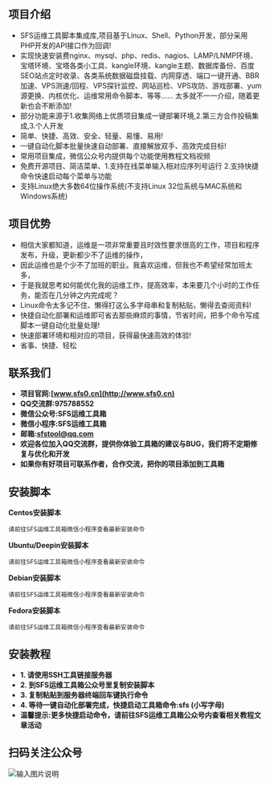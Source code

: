 ## **项目介绍**<br/>
- SFS运维工具脚本集成库,项目基于Linux、Shell、Python开发，部分采用PHP开发的API接口作为回调!
- 实现快速安装费nginx、mysql、php、redis、nagios、LAMP/LNMP环境、宝塔环境、宝塔各类小工具、kangle环境、kangle主题、数据库备份、百度SEO站点定时收录、各类系统数据磁盘挂载、内网穿透、端口一键开通、BBR加速、VPS测速/回程、VPS探针监控、网站巡检、VPS攻防、游戏部署、yum源更换、内核优化、运维常用命令脚本、等等…… 太多就不一一介绍，随着更新也会不断添加!
- 部分功能来源于1.收集网络上优质项目集成一键部署环境,2.第三方合作投稿集成,3.个人开发
- 简单、快捷、高效、安全、轻量、易懂、易用!
- 一键自动化脚本批量快速自动部署、直接解放双手、高效完成目标!
- 常用项目集成，微信公众号内提供每个功能使用教程文档视频
- 免费开源项目、简洁菜单、1.支持在线菜单输入相对应序列号运行 2.支持快捷命令快速启动每个菜单与功能
- 支持Linux绝大多数64位操作系统(不支持Linux 32位系统与MAC系统和Windows系统)

## **项目优势**<br/>
- 相信大家都知道，运维是一项非常重要且时效性要求很高的工作，项目和程序发布，升级，更新都少不了运维的操作，
- 因此运维也是个少不了加班的职业。我喜欢运维，但我也不希望经常加班太多，
- 于是我就思考如何能优化我的运维工作，提高效率，本来要几个小时的工作任务，能否在几分钟之内完成呢？
- Linux命令太多记不住、懒得打这么多字母串和复制粘贴，懒得去查阅资料!
- 快捷自动化部署和运维即可省去那些麻烦的事情，节省时间，把多个命令写成脚本一键自动化批量处理!
- 快速部署环境和相对应的项目，获得最快速高效的体验!
- 省事、快捷、轻松


## **联系我们**
- **项目官网:[www.sfs0.cn](http://www.sfs0.cn)** <br/>
- **QQ交流群:975788552** <br/>
- **微信公众号:SFS运维工具箱** <br/>
- **微信小程序:SFS运维工具箱** <br/>
- **邮箱:sfstool@qq.com** <br/>
- **欢迎各位加入QQ交流群，提供你体验工具箱的建议与BUG，我们将不定期修复与优化和开发** <br/>
- **如果你有好项目可联系作者，合作交流，把你的项目添加到工具箱** <br/>

## **安装脚本**
 
**Centos安装脚本** 
```
请前往SFS运维工具箱微信小程序查看最新安装命令

```


 **Ubuntu/Deepin安装脚本** <br/>
```
请前往SFS运维工具箱微信小程序查看最新安装命令

```


 **Debian安装脚本** <br/>
```
请前往SFS运维工具箱微信小程序查看最新安装命令

```

 **Fedora安装脚本** <br/>
```
请前往SFS运维工具箱微信小程序查看最新安装命令

```

## **安装教程**
- **1. 请使用SSH工具链接服务器** 
- **2. 到SFS运维工具箱公众号里复制安装脚本** 
- **3. 复制粘贴到服务器终端回车键执行命令** 
- **4. 等待一键自动化部署完成，快捷启动工具箱命令:sfs (小写字母)** 
- **温馨提示:更多快捷启动命令，请前往SFS运维工具箱公众号内查看相关教程文章活动**

## **扫码关注公众号**
![输入图片说明](picture/IMG_20220429_113109.png)
